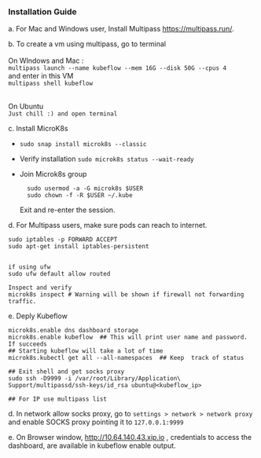 ### Installation Guide 

a. For Mac and Windows user, Install Multipass https://multipass.run/. 

b. To create a vm using multipass, go to terminal 
    <br><br>On WIndows and Mac : <br>
   ``` multipass launch --name kubeflow --mem 16G --disk 50G --cpus 4 ```<br>
   and enter in this VM  <br>
   `multipass shell kubeflow`

<br> On Ubuntu <br>
`Just chill :) and open terminal `

c. Install MicroK8s 

- `sudo snap install microk8s --classic` 

- Verify installation `sudo microk8s status --wait-ready` 
- Join Microk8s group 
  ```
    sudo usermod -a -G microk8s $USER
    sudo chown -f -R $USER ~/.kube
    ```
    Exit and re-enter the session. 

d. For Multipass users, make sure pods can reach to internet.  


    sudo iptables -p FORWARD ACCEPT 
    sudo apt-get install iptables-persistent 


    if using ufw    
    sudo ufw default allow routed

    Inspect and verify 
    microk8s inspect # Warning will be shown if firewall not forwarding traffic.

e. Deply Kubeflow      

    microk8s.enable dns dashboard storage  
    microk8s.enable kubeflow  ## This will print user name and password. If succeeds      
    ## Starting kubeflow will take a lot of time 
    microk8s.kubectl get all --all-namespaces  ## Keep  track of status 

    ## Exit shell and get socks proxy
    sudo ssh -D9999 -i /var/root/Library/Application\ Support/multipassd/ssh-keys/id_rsa ubuntu@<kubeflow_ip>

    ## For IP use multipass list 

d.  In network allow socks proxy, go to `settings > network > network proxy` and enable SOCKS proxy pointing it to `127.0.0.1:9999` 

e. On Browser window, http://10.64.140.43.xip.io , credentials to access the dashboard, are available in kubeflow enable output. 